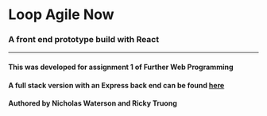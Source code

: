 # Loop Agile Now
### A front end prototype build with React 
___

#### This was developed for assignment 1 of Further Web Programming 
#### A full stack version with an Express back end can be found [here](https://github.com/rmit-fwp-s2-2022/s3920382-s3783560-A2) 

#### Authored by Nicholas Waterson and Ricky Truong